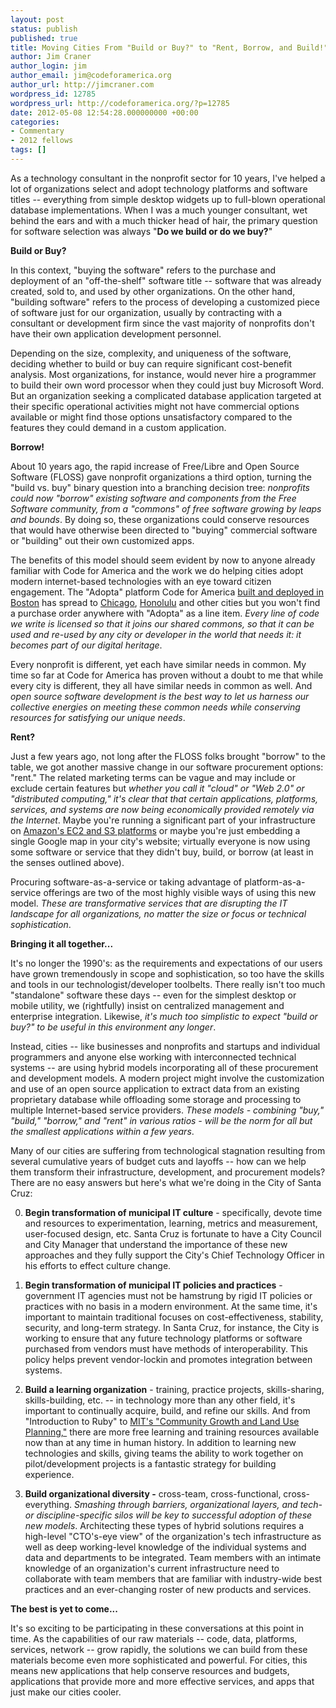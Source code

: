 ```yaml
---
layout: post
status: publish
published: true
title: Moving Cities From "Build or Buy?" to "Rent, Borrow, and Build!"
author: Jim Craner
author_login: jim
author_email: jim@codeforamerica.org
author_url: http://jimcraner.com
wordpress_id: 12785
wordpress_url: http://codeforamerica.org/?p=12785
date: 2012-05-08 12:54:28.000000000 +00:00
categories:
- Commentary
- 2012 fellows
tags: []
---
```

As a technology consultant in the nonprofit sector for 10 years, I've helped a lot of organizations select and adopt technology platforms and software titles -- everything from simple desktop widgets up to full-blown operational database implementations. When I was a much younger consultant, wet behind the ears and with a much thicker head of hair, the primary question for software selection was always "<strong>Do we build or do we buy?</strong>"

<strong>Build or Buy?</strong>

In this context, "buying the software" refers to the purchase and deployment of an "off-the-shelf" software title -- software that was already created, sold to, and used by other organizations. On the other hand, "building software" refers to the process of developing a customized piece of software just for our organization, usually by contracting with a consultant or development firm since the vast majority of nonprofits don't have their own application development personnel.

Depending on the size, complexity, and uniqueness of the software, deciding whether to build or buy can require significant cost-benefit analysis. Most organizations, for instance, would never hire a programmer to build their own word processor when they could just buy Microsoft Word. But an organization seeking a complicated database application targeted at their specific operational activities might not have commercial options available or might find those options unsatisfactory compared to the features they could demand in a custom application.

<strong>Borrow!</strong>

About 10 years ago, the rapid increase of Free/Libre and Open Source Software (FLOSS) gave nonprofit organizations a third option, turning the "build vs. buy" binary question into a branching decision tree: <em>nonprofits could now "borrow" existing software and components from the Free Software community, from a "commons" of free software growing by leaps and bounds</em>. By doing so, these organizations could conserve resources that would have otherwise been directed to "buying" commercial software or "building" out their own customized apps.

The benefits of this model should seem evident by now to anyone already familiar with Code for America and the work we do helping cities adopt modern internet-based technologies with an eye toward citizen engagement. The "Adopta" platform Code for America <a href="http://adoptahydrant.org/" target="_blank">built and deployed in Boston</a> has spread to <a href="http://webapps.cityofchicago.org/eforms/org/cityofchicago/adoptsidewalk/index.jsp" target="_blank">Chicago</a>, <a href="http://www.aroundhawaii.com/community/features/2012-03-tech-savvy-leaders-push-honolulu-toward-gov-2.0.html" target="_blank">Honolulu</a> and other cities but you won't find a purchase order anywhere with "Adopta" as a line item. <em>Every line of code we write is licensed so that it joins our shared commons, so that it can be used and re-used by any city or developer in the world that needs it: it becomes part of our digital heritage</em>.

Every nonprofit is different, yet each have similar needs in common. My time so far at Code for America has proven without a doubt to me that while every city is different, they all have similar needs in common as well. And <em>open source software development is the best way to let us harness our collective energies on meeting these common needs while conserving resources for satisfying our unique needs</em>.

<strong>Rent?</strong>

Just a few years ago, not long after the FLOSS folks brought "borrow" to the table, we got another massive change in our software procurement options: "rent." The related marketing terms can be vague and may include or exclude certain features but <em>whether you call it "cloud" or "Web 2.0" or "distributed computing," it's clear that that certain applications, platforms, services, and systems are now being economically provided remotely via the Internet</em>. Maybe you're running a significant part of your infrastructure on <a href="http://aws.amazon.com/about-aws/" target="_blank">Amazon's EC2 and S3 platforms</a> or maybe you're just embedding a single Google map in your city's website; virtually everyone is now using some software or service that they didn't buy, build, or borrow (at least in the senses outlined above).

Procuring software-as-a-service or taking advantage of platform-as-a-service offerings are two of the most highly visible ways of using this new model. <em>These are transformative services that are disrupting the IT landscape for all organizations, no matter the size or focus or technical sophistication</em>.

<strong>Bringing it all together...</strong>

It's no longer the 1990's: as the requirements and expectations of our users have grown tremendously in scope and sophistication, so too have the skills and tools in our technologist/developer toolbelts. There really isn't too much "standalone" software these days -- even for the simplest desktop or mobile utility, we (rightfully) insist on centralized management and enterprise integration. Likewise, <em>it's much too simplistic to expect "build or buy?" to be useful in this environment any longer</em>.

Instead, cities -- like businesses and nonprofits and startups and individual programmers and anyone else working with interconnected technical systems -- are using hybrid models incorporating all of these procurement and development models. A modern project might involve the customization and use of an open source application to extract data from an existing proprietary database while offloading some storage and processing to multiple Internet-based service providers. <em>These models - combining "buy," "build," "borrow," and "rent" in various ratios - will be the norm for all but the smallest applications within a few years</em>.

Many of our cities are suffering from technological stagnation resulting from several cumulative years of budget cuts and layoffs -- how can we help them transform their infrastructure, development, and procurement models? There are no easy answers but here's what we're doing in the City of Santa Cruz:

0) <strong>Begin transformation of municipal IT culture</strong> - specifically, devote time and resources to experimentation, learning, metrics and measurement, user-focused design, etc. Santa Cruz is fortunate to have a City Council and City Manager that understand the importance of these new approaches and they fully support the City's Chief Technology Officer in his efforts to effect culture change.

1) <strong>Begin transformation of municipal IT policies and practices</strong> - government IT agencies must not be hamstrung by rigid IT policies or practices with no basis in a modern environment. At the same time, it's important to maintain traditional focuses on cost-effectiveness, stability, security, and long-term strategy. In Santa Cruz, for instance, the City is working to ensure that any future technology platforms or software purchased from vendors must have methods of interoperability. This policy helps prevent vendor-lockin and promotes integration between systems.

2) <strong>Build a learning organization</strong> - training, practice projects, skills-sharing, skills-building, etc. -- in technology more than any other field, it's important to continually acquire, build, and refine our skills. And from "Introduction to Ruby" to <a href="http://ocw.mit.edu/courses/urban-studies-and-planning/11-360-community-growth-and-land-use-planning-fall-2010/" target="_blank">MIT's "Community Growth and Land Use Planning,"</a> there are more free learning and training resources available now than at any time in human history. In addition to learning new technologies and skills, giving teams the ability to work together on pilot/development projects is a fantastic strategy for building experience.

3) <strong>Build organizational diversity -</strong> cross-team, cross-functional, cross-everything. <em>Smashing through barriers, organizational layers, and tech- or discipline-specific silos will be key to successful adoption of these new models</em>. Architecting these types of hybrid solutions requires a high-level "CTO's-eye view" of the organization's tech infrastructure as well as deep working-level knowledge of the individual systems and data and departments to be integrated. Team members with an intimate knowledge of an organization's current infrastructure need to collaborate with team members that are familiar with industry-wide best practices and an ever-changing roster of new products and services.

<strong>The best is yet to come...</strong>

It's so exciting to be participating in these conversations at this point in time. As the capabilities of our raw materials -- code, data, platforms, services, network -- grow rapidly, the solutions we can build from these materials become even more sophisticated and powerful. For cities, this means new applications that help conserve resources and budgets, applications that provide more and more effective services, and apps that just make our cities cooler.
